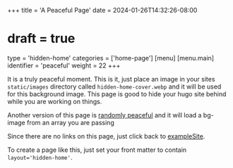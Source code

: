 +++
title = 'A Peaceful Page'
date = 2024-01-26T14:32:26-08:00
# draft = true
type = 'hidden-home'
categories = ['home-page']
[menu]
 [menu.main]
  identifier = 'peaceful'
  weight = 22
+++

It is a truly peaceful moment. This is it, just place an image in your sites `static/images` directory called `hidden-home-cover.webp` and it will be used for this background image. This page is good to hide your hugo site behind while you are working on things.  

Another version of this page is [randomly peaceful](../randomly-peaceful) and it will load a bg-image from an array you are passing

Since there are no links on this page, just click back to [exampleSite](../).  

To create a page like this, just set your front matter to contain `layout='hidden-home'`.
